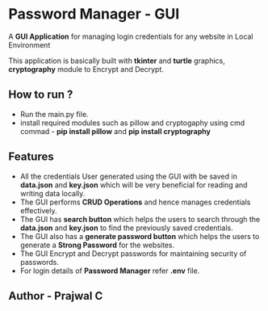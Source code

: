 # Password Manager - GUI

A **GUI Application** for managing login credentials for any website in Local Environment

This application is basically built with **tkinter** and **turtle** graphics, **cryptography** module to Encrypt and Decrypt.


## How to run ?
- Run the main.py file.
- install required modules such as pillow and cryptogaphy using cmd commad - **pip install pillow** and **pip install cryptography**


## Features
- All the credentials User generated using the GUI with be saved in **data.json** and **key.json** which will be very beneficial for reading and writing
  data locally.
- The GUI performs **CRUD Operations** and hence manages credentials effectively.
- The GUI has **search button** which helps the users to search through the **data.json** and **key.json** to find the previously saved credentials.
- The GUI also has a **generate password button** which helps the users to generate a **Strong Password** for the websites.  
- The GUI Encrypt and Decrypt passwords for maintaining security of passwords.
- For login details of **Password Manager** refer **.env** file.


## Author - **Prajwal C**
